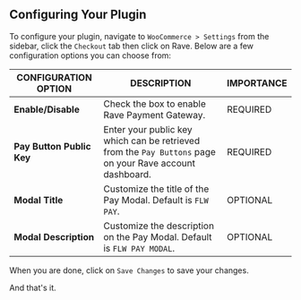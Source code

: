 ## Configuring Your Plugin

To configure your plugin, navigate to  `WooCommerce > Settings` from the sidebar, click the `Checkout`  tab then click on Rave. Below are a few configuration options you can choose from:


| CONFIGURATION OPTION      | DESCRIPTION                                                                                              | IMPORTANCE |
| ------------------------- | -------------------------------------------------------------------------------------------------------- | ---------- |
| **Enable/Disable**        | Check the box to enable Rave Payment Gateway.                                                            | REQUIRED   |
| **Pay Button Public Key** | Enter your public key which can be retrieved from the `Pay Buttons` page on your Rave account dashboard. | REQUIRED   |
| **Modal Title**           | Customize the title of the Pay Modal. Default is `FLW PAY`.                                              | OPTIONAL   |
| **Modal Description**     | Customize the description on the Pay Modal. Default is `FLW PAY MODAL`.                                  | OPTIONAL   |



When you are done, click on  `Save Changes`  to save your changes.

And that's it.
